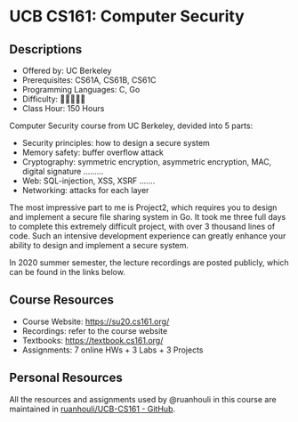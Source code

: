 # UCB CS161: Computer Security

## Descriptions

- Offered by: UC Berkeley
- Prerequisites: CS61A, CS61B, CS61C
- Programming Languages: C, Go
- Difficulty: 🌟🌟🌟🌟🌟
- Class Hour: 150 Hours

Computer Security course from UC Berkeley, devided into 5 parts:

- Security principles: how to design a secure system
- Memory safety: buffer overflow attack
- Cryptography: symmetric encryption, asymmetric encryption, MAC, digital signature .........
- Web: SQL-injection, XSS, XSRF .......
- Networking: attacks for each layer

The most impressive part to me is Project2, which requires you to design and implement a secure file sharing system in Go. It took me three full days to complete this extremely difficult project, with over 3 thousand lines of code. Such an intensive development experience can greatly enhance your ability to design and implement a secure system.

In 2020 summer semester, the lecture recordings are posted publicly, which can be found in the links below.

## Course Resources

- Course Website: <https://su20.cs161.org/>
- Recordings: refer to the course website
- Textbooks: <https://textbook.cs161.org/>
- Assignments: 7 online HWs + 3 Labs + 3 Projects

## Personal Resources

All the resources and assignments used by @ruanhouli in this course are maintained in [ruanhouli/UCB-CS161 - GitHub](https://github.com/ruanhouli/UCB-CS161).
